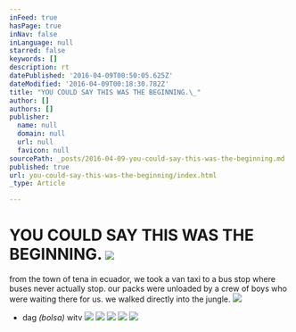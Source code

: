 ```yaml
---
inFeed: true
hasPage: true
inNav: false
inLanguage: null
starred: false
keywords: []
description: rt
datePublished: '2016-04-09T00:50:05.625Z'
dateModified: '2016-04-09T00:18:30.782Z'
title: "YOU COULD SAY THIS WAS THE BEGINNING.\_"
author: []
authors: []
publisher:
  name: null
  domain: null
  url: null
  favicon: null
sourcePath: _posts/2016-04-09-you-could-say-this-was-the-beginning.md
published: true
url: you-could-say-this-was-the-beginning/index.html
_type: Article

---
```

# YOU COULD SAY THIS WAS THE BEGINNING. ![](https://the-grid-user-content.s3-us-west-2.amazonaws.com/01f1192c-e94b-4e05-98ad-3ce09ee3e404.jpg)

from the town of tena in ecuador, we took a van taxi to a bus stop where buses never actually stop. our packs were unloaded by a crew of boys who were waiting there for us. we walked directly into the jungle.
![](https://the-grid-user-content.s3-us-west-2.amazonaws.com/b66a41c6-dd35-4a95-af40-d3f6b2d8ab7e.jpg)

* dag _(bolsa)_ witv
![](https://the-grid-user-content.s3-us-west-2.amazonaws.com/c232e6ed-4242-4240-805d-d9eb668d45aa.jpg)
![](https://the-grid-user-content.s3-us-west-2.amazonaws.com/9368b99b-6539-4967-b326-4e37aaa86d61.jpg)
![](https://the-grid-user-content.s3-us-west-2.amazonaws.com/e542ef7d-7c72-48f8-be96-837e893b0311.jpg)
![](https://the-grid-user-content.s3-us-west-2.amazonaws.com/d3bf349c-d265-41da-9c00-b2cb279e3b88.jpg)
![](https://the-grid-user-content.s3-us-west-2.amazonaws.com/c0ba6e95-1f34-4a9a-98d9-8da66885ef67.jpg)